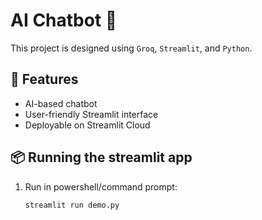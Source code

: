 # AI Chatbot 🤖

This project is designed using `Groq`, `Streamlit`, and `Python`.

## 🚀 Features
- AI-based chatbot
- User-friendly Streamlit interface
- Deployable on Streamlit Cloud

## 📦 Running the streamlit app

1. Run in powershell/command prompt:
   ```bash
   streamlit run demo.py
   